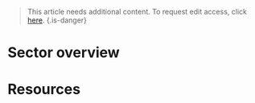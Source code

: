 <!-- TITLE: Animal welfare -->

> This article needs additional content. To request edit access, click [here](/request-edit-access).
{.is-danger}
# Sector overview

# Resources